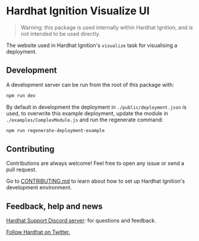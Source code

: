 # Hardhat Ignition Visualize UI

> Warning: this package is used internally within Hardhat Ignition, and is
> not intended to be used directly.

The website used in Hardhat Ignition's `visualize` task for visualising
a deployment.

## Development

A development server can be run from the root of this package with:

```sh
npm run dev
```

By default in development the deployment in `./public/deployment.json` is used,
to overwrite this example deployment, update the module in
`./examples/ComplexModule.js` and run the regenerate command:

```sh
npm run regenerate-deployment-example
```

## Contributing

Contributions are always welcome! Feel free to open any issue or send a pull request.

Go to [CONTRIBUTING.md](https://github.com/NomicFoundation/hardhat-ignition/blob/main/CONTRIBUTING.md) to learn about how to set up Hardhat Ignition's development environment.

## Feedback, help and news

[Hardhat Support Discord server](https://hardhat.org/ignition-discord): for questions and feedback.

[Follow Hardhat on Twitter.](https://twitter.com/HardhatHQ)
